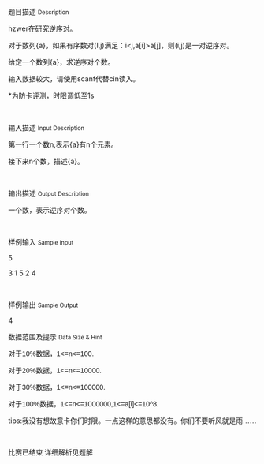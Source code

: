 <div class="panel panel-default">
<div class="area-title">
<span>
题目描述
<small>Description</small>
</span></div>
<div class="panel-body">

<p><span style="">hzwer</span><span style="">在研究逆序对。</span></p><p><span style="">对于数列</span><span style="">{a}</span><span style="">，如果有序数对</span><span style="">(I,j)</span><span style="">满足：</span><span style="">i&lt;j,a[i]&gt;a[j]</span><span style="">，则</span><span style="">(i,j)</span><span style="">是一对逆序对。</span></p><p><span style="">给定一个数列</span><span style="">{a}</span><span style="">，求逆序对个数。</span></p><p><span style=""></span><span style="">输入数据较大，请使用</span><span style="">scanf</span><span style="">代替</span><span style="">cin</span><span style="">读入。</span></p><p><span style="">*为防卡评测，时限调低至1s</span></p><p><br></p>

</div>
</div>

<div class="panel panel-default">
<div class="area-title">
<span>
输入描述
<small>Input Description</small>
</span></div>
<div class="panel-body">
<p>第一行一个数n,表示{a}有n个元素。</p><p>接下来n个数，描述{a}。</p><p><br></p>

</div>
</div>
<div  class="panel panel-default">
<div class="area-title">
<span>
输出描述
<small>Output Description</small>
</span></div>
<div class="panel-body">

<p>一个数，表示逆序对个数。</p><p><br/></p>

</div>
</div>


<div class="panel panel-default">
<div class="area-title">
<span>
样例输入
<small>Sample Input</small>
</span></div>
<div class="panel-body">
<p><span style="">5</span></p><p><span style="">3 1 5 2 4</span></p><p><br></p>

</div>
</div>

<div class="panel panel-default">
<div class="area-title">
<span>
样例输出
<small>Sample Output</small>
</span></div>
<div class="panel-body">
<p>4<br></p>

</div>
</div>

<div class="panel panel-default">
<div class="area-title">
<span>
数据范围及提示
<small>Data Size & Hint</small>
</span></div>
<div class="panel-body">
<p><span style="font-family: Calibri, sans-serif;">对于10%数据，1&lt;=n&lt;=100.</span></p><p><span style="font-family: Calibri, sans-serif;">对于20%数据，1&lt;=n&lt;=10000.</span></p><p><span style="font-family: Calibri, sans-serif;">对于30%数据，1&lt;=n&lt;=100000.</span></p><p><span style="font-family: Calibri, sans-serif;">对于100%数据，1&lt;=n&lt;=1000000,1&lt;=a[i]&lt;=10^8.</span></p><p><span style=""><span style="">tips:我没有想故意卡你们时限。一点这样的意思都没有。你们不要听风就是雨</span><span style="font-family: 'Calibri','sans-serif';">……</span></span></p><p><span style=""><span style="font-family: 'Calibri','sans-serif';"><br></span></span></p><p><span style=""><span style="font-family: 'Calibri','sans-serif';">比赛已结束 详细解析见题解</span></span></p>
</div>
</div>